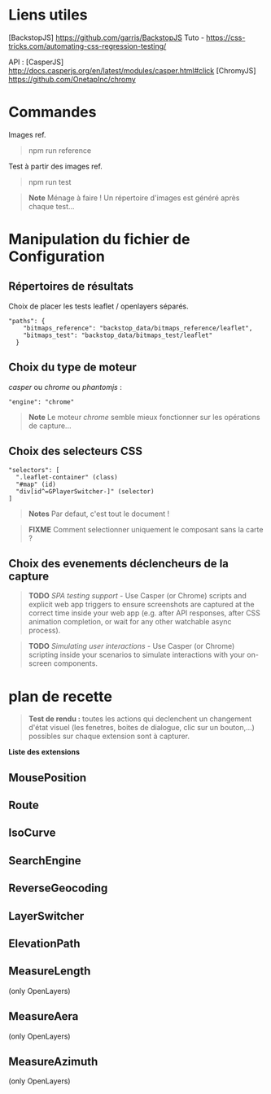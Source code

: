 # Liens utiles

[BackstopJS] https://github.com/garris/BackstopJS
Tuto - https://css-tricks.com/automating-css-regression-testing/

API :
[CasperJS] http://docs.casperjs.org/en/latest/modules/casper.html#click
[ChromyJS] https://github.com/OnetapInc/chromy

# Commandes

Images ref.
> npm run reference

Test à partir des images ref.
> npm run test

> **Note**
Ménage à faire !
Un répertoire d'images est généré après chaque test...


# Manipulation du fichier de Configuration

## Répertoires de résultats

Choix de placer les tests leaflet / openlayers séparés.

```
"paths": {
    "bitmaps_reference": "backstop_data/bitmaps_reference/leaflet",
    "bitmaps_test": "backstop_data/bitmaps_test/leaflet"
  }
```

## Choix du type de moteur

*casper* ou *chrome* ou *phantomjs* :
```
"engine": "chrome"
```

> **Note**
Le moteur *chrome* semble mieux fonctionner sur les opérations de capture...

## Choix des selecteurs CSS

```
"selectors": [
  ".leaflet-container" (class)
  "#map" (id)
  "div[id^=GPlayerSwitcher-]" (selector)
]
```

> **Notes**
Par defaut, c'est tout le document !

> **FIXME**
Comment selectionner uniquement le composant sans la carte ?

## Choix des evenements déclencheurs de la capture

> **TODO**
*SPA testing support* - Use Casper (or Chrome) scripts and explicit web app triggers
 to ensure screenshots are captured at the correct time inside your web app
 (e.g. after API responses, after CSS animation completion, or wait for any other
 watchable async process).

> **TODO**
*Simulating user interactions* - Use Casper (or Chrome) scripting inside your
scenarios to simulate interactions with your on-screen components.

# plan de recette

> **Test de rendu :**
toutes les actions qui declenchent un changement d'état visuel (les fenetres,
boites de dialogue, clic sur un bouton,...) possibles sur chaque extension sont
à capturer.

**Liste des extensions**

## MousePosition
## Route
## IsoCurve
## SearchEngine
## ReverseGeocoding
## LayerSwitcher
## ElevationPath
## MeasureLength
(only OpenLayers)
## MeasureAera
(only OpenLayers)
## MeasureAzimuth
(only OpenLayers)
